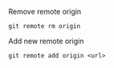 Remove remote origin
```
git remote rm origin
```

Add new remote origin
```
git remote add origin <url>
```

